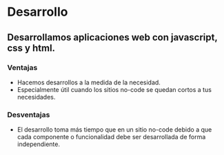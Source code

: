 # Desarrollo
## Desarrollamos aplicaciones web con javascript, css y html.


### Ventajas
- Hacemos desarrollos a la medida de la necesidad.
- Especialmente útil cuando los sitios no-code se quedan cortos a tus necesidades.

### Desventajas
- El desarrollo toma más tiempo que en un sitio no-code debido a que cada componente o funcionalidad debe ser desarrollada de forma independiente.